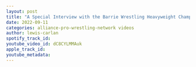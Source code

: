 ```yaml
---
layout: post
title: "A Special Interview with the Barrie Wrestling Heavyweight Champion Reverso"
date: 2022-09-11
categories: alliance-pro-wrestling-network videos
author: lewis-carlan
spotify_track_id: 
youtube_video_id: dC8CYLMMAuk
apple_track_id: 
youtube_metadata: 
---
```

